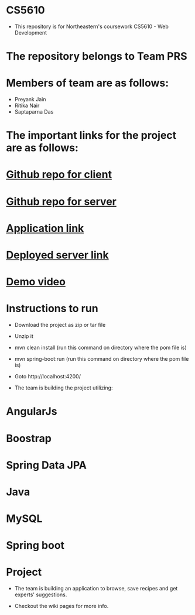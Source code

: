 # CS5610 
* This repository is for Northeastern's coursework CS5610 - Web Development

# The repository belongs to Team PRS 

# Members of team are as follows:

* Preyank Jain
* Ritika Nair
* Saptaparna Das

# The important links for the project are as follows:

# [Github repo for client](https://github.com/Saptaparna10/cs5610-final-project-frontend)
# [Github repo for server](https://github.com/Saptaparna10/cs5610-final-project-backend)
# [Application link]()
# [Deployed server link](https://alwayshungry.herokuapp.com/)
# [Demo video]()


# Instructions to run
* Download the project as zip or tar file
* Unzip it
* mvn clean install (run this command on directory where the pom file is)
* mvn spring-boot:run (run this command on directory where the pom file is)
* Goto http://localhost:4200/

* The team is building the project utilizing:

# AngularJs
# Boostrap
# Spring Data JPA
# Java
# MySQL
# Spring boot

# Project
* The team is building an application to browse, save recipes and get experts' suggestions.

* Checkout the wiki pages for more info.
